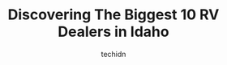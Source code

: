 ---
layout: ampstory
image: https://i0.wp.com/paketmu.com/wp-content/uploads/2023/06/bishs-rv-of-twin-falls-0-in-idaho-1686371163.jpeg?resize=640,853
author: techidn
featured: false
description: Explore the diverse RV Dealer scene in Idaho, home to an incredible selection of 10 establishments catering to every taste. Whether youre in search of iconic favorites or undiscovered treas
title: Discovering The Biggest 10 RV Dealers in Idaho
cover:
   title: Discovering The Biggest 10 RV Dealers in Idaho
   subtitle: RICKPATE
   background: https://paketmu.com/wp-content/uploads/2023/06/bishs-rv-of-twin-falls-0-in-idaho-1686371163.jpeg

pages: 
 - layout: thirds
   top: <h1>#1 Dennis Dillon RV, Marine & Powersports - Sales</h1>
   bottom: "<p>Bought a bike today from DD and could not be happier. Dealing with Austin Wingo was a pleasure. Hes super patient and was real with me throughout the choosing and buyi</p>"
   background: https://paketmu.com/wp-content/uploads/2023/06/bishs-rv-of-twin-falls-1-in-idaho-1686371164.jpeg
   backgroundblur: true
 - layout: thirds
   top: <h1>#2 Camping World</h1>
   bottom: "<p>Its been a long year and in the end our camper cost is $4500 for one weekend of camping.Went here with specs in hand to buy something small to tow with our Subaru Outba</p>"
   background: https://paketmu.com/wp-content/uploads/2023/06/bishs-rv-of-twin-falls-2-in-idaho-1686371165.jpeg
   cta:
      link: https://paketmu.com/discovering-the-biggest-10-rv-dealers-in-idaho/
      text: Discovering The Biggest 10 RV Dealers in Idaho
 - layout: thirds
   top: <h1>#3 Bishs RV of Meridian</h1>
   bottom: "<p>Purchased a brand new 37 foot trailer in January 2022. Our 3rd outing out and the bottom of the camper filled with water. Took it back and found the pluming connection in</p>"
   background: https://paketmu.com/wp-content/uploads/2023/06/bishs-rv-of-twin-falls-3-in-idaho-1686371165.jpeg
   cta:
      link: https://paketmu.com/discovering-the-biggest-10-rv-dealers-in-idaho/
      text: Discovering The Biggest 10 RV Dealers in Idaho
 - layout: thirds
   top: <h1>#4 Camping World</h1>
   bottom: "<p>Pancheri Drive, Tara St #1355, Idaho Falls, ID 83402, United States</p>"
   background: https://images.unsplash.com/photo-1488554378835-f7acf46e6c98?ixlib=rb-4.0.3&ixid=MnwxMjA3fDB8MHxwaG90by1wYWdlfHx8fGVufDB8fHx8&auto=format&fit=crop&w=640&h=853&q=80
   cta:
      link: https://paketmu.com/discovering-the-biggest-10-rv-dealers-in-idaho/
      text: Discovering The Biggest 10 RV Dealers in Idaho
 - layout: thirds
   top: <h1>#5 Bishs RV of Idaho Falls</h1>
   bottom: "<p>3855 N 5th E, Idaho Falls, ID 83401, United States</p>"
   background: https://images.unsplash.com/photo-1524169358666-79f22534bc6e?ixlib=rb-4.0.3&ixid=MnwxMjA3fDB8MHxwaG90by1wYWdlfHx8fGVufDB8fHx8&auto=format&fit=crop&w=640&h=853&q=80
   cta:
      link: https://paketmu.com/discovering-the-biggest-10-rv-dealers-in-idaho/
      text: Discovering The Biggest 10 RV Dealers in Idaho
 - layout: thirds
   top: <h1>#6 RVs.com Showroom</h1>
   bottom: "<p>4911 W Chinden Blvd, Boise, ID 83714, United States</p>"
   background: https://images.unsplash.com/photo-1561679660-d00ee1e0dc8e?ixlib=rb-4.0.3&ixid=MnwxMjA3fDB8MHxwaG90by1wYWdlfHx8fGVufDB8fHx8&auto=format&fit=crop&w=640&h=853&q=80
   cta:
      link: https://paketmu.com/discovering-the-biggest-10-rv-dealers-in-idaho/
      text: Discovering The Biggest 10 RV Dealers in Idaho
 - layout: thirds
   top: <h1>#7 Uncharted Recreation</h1>
   bottom: "<p>2653 E Fairview Ave, Meridian, ID 83642, United States</p>"
   background: https://images.unsplash.com/photo-1591393223703-56fe1347ac62?ixlib=rb-4.0.3&ixid=MnwxMjA3fDB8MHxwaG90by1wYWdlfHx8fGVufDB8fHx8&auto=format&fit=crop&w=640&h=853&q=80
   cta:
      link: https://paketmu.com/discovering-the-biggest-10-rv-dealers-in-idaho/
      text: Discovering The Biggest 10 RV Dealers in Idaho
 - layout: thirds
   middle: Continue reading...
   background: https://images.unsplash.com/photo-1595364397663-fca4f075d796?ixlib=rb-4.0.3&ixid=MnwxMjA3fDB8MHxwaG90by1wYWdlfHx8fGVufDB8fHx8&auto=format&fit=crop&w=640&h=853&q=80
   cta:
      link: https://paketmu.com/discovering-the-biggest-10-rv-dealers-in-idaho/
      text: Discovering The Biggest 10 RV Dealers in Idaho
      
---